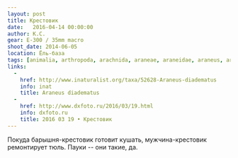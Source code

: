 ```yaml
---
layout: post
title: Крестовик
date:   2016-04-14 00:00:00
author: К.С.
gear: E-300 / 35mm macro
shoot_date: 2014-06-05
location: Ёль-база
tags: [animalia, arthropoda, arachnida, araneae, araneidae, araneus, araneus diadematus]
links:
  -
    href: http://www.inaturalist.org/taxa/52628-Araneus-diadematus
    info: inat
    title: Araneus diadematus
  -
    href: http://www.dxfoto.ru/2016/03/19.html
    info: dxfoto.ru
    title: 2016 03 19 • Крестовик
---
```


Покуда барышня-крестовик готовит кушать, мужчина-крестовик ремонтирует тюль. Пауки -- они такие, да.
